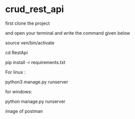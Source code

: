 ﻿# crud_rest_api

first clone the project 

and open your terminal and write the command given below


source ven/bin/activate

cd RestApi

pip install -r requirements.txt


For linux :

python3 manage.py runserver



for windows:

python manage.py runserver


image of postman


